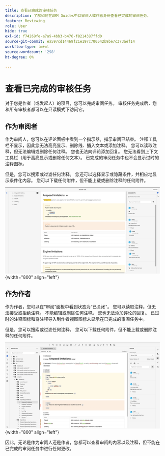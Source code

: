 ```yaml
---
title: 查看已完成的审核任务
description: 了解如何在AEM Guides中以审阅人或作者身份查看已完成的审阅任务。
feature: Reviewing
role: User
hide: true
exl-id: f74269fe-a7a9-4bb3-b476-f8214387ffd0
source-git-commit: ea597cd14469f21e197c700542b9be7c373aef14
workflow-type: tm+mt
source-wordcount: '298'
ht-degree: 0%

---
```


# 查看已完成的审核任务

对于您是作者（或发起人）的项目，您可以完成审阅任务。 审核任务完成后，您和所有审核者都可以在只读模式下访问它。

## 作为审阅者

作为审阅人，您可以在评论面板中看到一个指示器，指示审阅已结束。 注释工具栏不显示，因此您无法高亮显示、删除线、插入文本或添加注释。 您可以读取注释，但无法编辑或删除任何注释。 您也无法向评论添加回复。 您无法看到上下文工具栏（用于高亮显示或删除任何文本）。 已完成的审阅任务中也不会显示过时的注释图标。

但是，您可以搜索或过滤任何注释。 您还可以选择显示或隐藏条件，并相应地显示条件化内容。 您可以下载任何附件，但不能上载或删除注释的任何附件。

![](images/complete-task-reviewer.png){width="800" align="left"}


## 作为作者

作为作者，您可以在“审阅”面板中看到状态为“已关闭”。 您可以读取注释，但无法接受或拒绝注释。 不能编辑或删除任何注释。 您也无法添加评论的回复。 已过时的注释图标和将注释导入到作者视图图标未显示在已完成的审阅任务中。

但是，您可以搜索或过滤任何注释。 您可以下载任何附件，但不能上载或删除注释的任何附件。

![](images/completed-task-author.png){width="800" align="left"}

因此，无论是作为审阅人还是作者，您都可以查看审阅的内容以及注释，但不能在已完成的审阅任务中进行任何更改。
